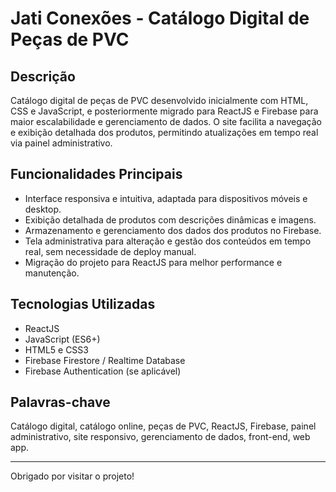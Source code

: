 # Jati Conexões - Catálogo Digital de Peças de PVC

## Descrição  
Catálogo digital de peças de PVC desenvolvido inicialmente com HTML, CSS e JavaScript, e posteriormente migrado para ReactJS e Firebase para maior escalabilidade e gerenciamento de dados. O site facilita a navegação e exibição detalhada dos produtos, permitindo atualizações em tempo real via painel administrativo.

## Funcionalidades Principais  
- Interface responsiva e intuitiva, adaptada para dispositivos móveis e desktop.  
- Exibição detalhada de produtos com descrições dinâmicas e imagens.  
- Armazenamento e gerenciamento dos dados dos produtos no Firebase.  
- Tela administrativa para alteração e gestão dos conteúdos em tempo real, sem necessidade de deploy manual.  
- Migração do projeto para ReactJS para melhor performance e manutenção.

## Tecnologias Utilizadas  
- ReactJS  
- JavaScript (ES6+)  
- HTML5 e CSS3  
- Firebase Firestore / Realtime Database  
- Firebase Authentication (se aplicável)  

## Palavras-chave  
Catálogo digital, catálogo online, peças de PVC, ReactJS, Firebase, painel administrativo, site responsivo, gerenciamento de dados, front-end, web app.

---

Obrigado por visitar o projeto!
